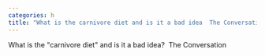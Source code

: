 ```yaml
---
categories: h
title: "What is the carnivore diet and is it a bad idea  The Conversation"
---
```

What is the "carnivore diet" and is it a bad idea?&nbsp;&nbsp;The Conversation